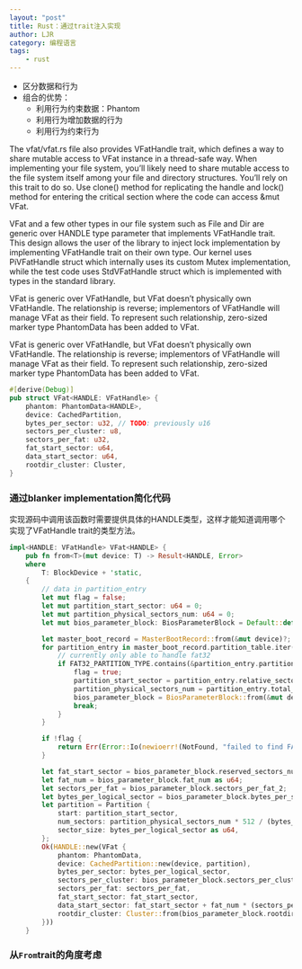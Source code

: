 ```yaml
---
layout: "post"
title: Rust：通过trait注入实现
author: LJR
category: 编程语言
tags:
    - rust
---
```


+ 区分数据和行为
+ 组合的优势：
  + 利用行为约束数据：Phantom
  + 利用行为增加数据的行为
  + 利用行为约束行为

The vfat/vfat.rs file also provides VFatHandle trait, which defines a way to share mutable access to VFat instance in a thread-safe way. When implementing your file system, you’ll likely need to share mutable access to the file system itself among your file and directory structures. You’ll rely on this trait to do so. Use clone() method for replicating the handle and lock() method for entering the critical section where the code can access &mut VFat.

VFat and a few other types in our file system such as File and Dir are generic over HANDLE type parameter that implements VFatHandle trait. This design allows the user of the library to inject lock implementation by implementing VFatHandle trait on their own type. Our kernel uses PiVFatHandle struct which internally uses its custom Mutex implementation, while the test code uses StdVFatHandle struct which is implemented with types in the standard library.

VFat is generic over VFatHandle, but VFat doesn’t physically own VFatHandle. The relationship is reverse; implementors of VFatHandle will manage VFat as their field. To represent such relationship, zero-sized marker type PhantomData has been added to VFat.

VFat is generic over VFatHandle, but VFat doesn’t physically own VFatHandle. The relationship is reverse; implementors of VFatHandle will manage VFat as their field. To represent such relationship, zero-sized marker type PhantomData has been added to VFat.

```rust
#[derive(Debug)]
pub struct VFat<HANDLE: VFatHandle> {
    phantom: PhantomData<HANDLE>,
    device: CachedPartition,
    bytes_per_sector: u32, // TODO: previously u16
    sectors_per_cluster: u8,
    sectors_per_fat: u32,
    fat_start_sector: u64,
    data_start_sector: u64,
    rootdir_cluster: Cluster,
}
```

### 通过blanker implementation简化代码

实现源码中调用该函数时需要提供具体的HANDLE类型，这样才能知道调用哪个实现了VFatHandle trait的类型方法。

```rust
impl<HANDLE: VFatHandle> VFat<HANDLE> {
    pub fn from<T>(mut device: T) -> Result<HANDLE, Error>
    where
        T: BlockDevice + 'static,
    {
        // data in partition_entry
        let mut flag = false;
        let mut partition_start_sector: u64 = 0;
        let mut partition_physical_sectors_num: u64 = 0;
        let mut bios_parameter_block: BiosParameterBlock = Default::default();

        let master_boot_record = MasterBootRecord::from(&mut device)?;
        for partition_entry in master_boot_record.partition_table.iter() {
            // currently only able to handle fat32
            if FAT32_PARTITION_TYPE.contains(&partition_entry.partition_type) {
                flag = true;
                partition_start_sector = partition_entry.relative_sector as u64;
                partition_physical_sectors_num = partition_entry.total_sectors_in_partition as u64;
                bios_parameter_block = BiosParameterBlock::from(&mut device, partition_entry.relative_sector as u64)?;
                break;
            }
        }

        if !flag {
            return Err(Error::Io(newioerr!(NotFound, "failed to find FAT32 format partition")));
        }

        let fat_start_sector = bios_parameter_block.reserved_sectors_num as u64;
        let fat_num = bios_parameter_block.fat_num as u64;
        let sectors_per_fat = bios_parameter_block.sectors_per_fat_2;
        let bytes_per_logical_sector = bios_parameter_block.bytes_per_sector as u32;
        let partition = Partition {
            start: partition_start_sector,
            num_sectors: partition_physical_sectors_num * 512 / (bytes_per_logical_sector as u64),
            sector_size: bytes_per_logical_sector as u64,
        };
        Ok(HANDLE::new(VFat {
            phantom: PhantomData,
            device: CachedPartition::new(device, partition),
            bytes_per_sector: bytes_per_logical_sector,
            sectors_per_cluster: bios_parameter_block.sectors_per_cluster,
            sectors_per_fat: sectors_per_fat,
            fat_start_sector: fat_start_sector,
            data_start_sector: fat_start_sector + fat_num * (sectors_per_fat as u64),
            rootdir_cluster: Cluster::from(bios_parameter_block.rootdir_cluster),
        }))
    }
```


### 从`From`trait的角度考虑
